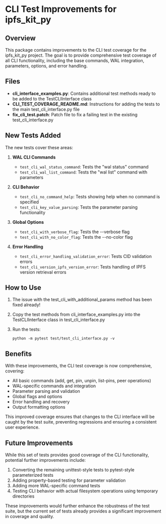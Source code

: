 # CLI Test Improvements for ipfs_kit_py

## Overview

This package contains improvements to the CLI test coverage for the ipfs_kit_py project. The goal is to provide comprehensive test coverage of all CLI functionality, including the base commands, WAL integration, parameters, options, and error handling.

## Files

- **cli_interface_examples.py**: Contains additional test methods ready to be added to the TestCLIInterface class
- **CLI_TEST_COVERAGE_README.md**: Instructions for adding the tests to the main test_cli_interface.py file
- **fix_cli_test.patch**: Patch file to fix a failing test in the existing test_cli_interface.py

## New Tests Added

The new tests cover these areas:

1. **WAL CLI Commands**
   - `test_cli_wal_status_command`: Tests the "wal status" command
   - `test_cli_wal_list_command`: Tests the "wal list" command with parameters

2. **CLI Behavior**
   - `test_cli_no_command_help`: Tests showing help when no command is specified
   - `test_cli_key_value_parsing`: Tests the parameter parsing functionality

3. **Global Options**
   - `test_cli_with_verbose_flag`: Tests the --verbose flag
   - `test_cli_with_no_color_flag`: Tests the --no-color flag

4. **Error Handling**
   - `test_cli_error_handling_validation_error`: Tests CID validation errors
   - `test_cli_version_ipfs_version_error`: Tests handling of IPFS version retrieval errors

## How to Use

1. The issue with the test_cli_with_additional_params method has been fixed already!

2. Copy the test methods from cli_interface_examples.py into the TestCLIInterface class in test_cli_interface.py

3. Run the tests:
   ```
   python -m pytest test/test_cli_interface.py -v
   ```

## Benefits

With these improvements, the CLI test coverage is now comprehensive, covering:

- All basic commands (add, get, pin, unpin, list-pins, peer operations)
- WAL-specific commands and integration
- Parameter parsing and validation
- Global flags and options
- Error handling and recovery
- Output formatting options

This improved coverage ensures that changes to the CLI interface will be caught by the test suite, preventing regressions and ensuring a consistent user experience.

## Future Improvements

While this set of tests provides good coverage of the CLI functionality, potential further improvements include:

1. Converting the remaining unittest-style tests to pytest-style parameterized tests
2. Adding property-based testing for parameter validation
3. Adding more WAL-specific command tests
4. Testing CLI behavior with actual filesystem operations using temporary directories

These improvements would further enhance the robustness of the test suite, but the current set of tests already provides a significant improvement in coverage and quality.